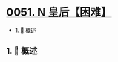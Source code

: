 # [0051. N 皇后【困难】](https://github.com/tnotesjs/TNotes.leetcode/tree/main/notes/0051.%20N%20%E7%9A%87%E5%90%8E%E3%80%90%E5%9B%B0%E9%9A%BE%E3%80%91)

<!-- region:toc -->

- [1. 📝 概述](#1--概述)

<!-- endregion:toc -->

## 1. 📝 概述
